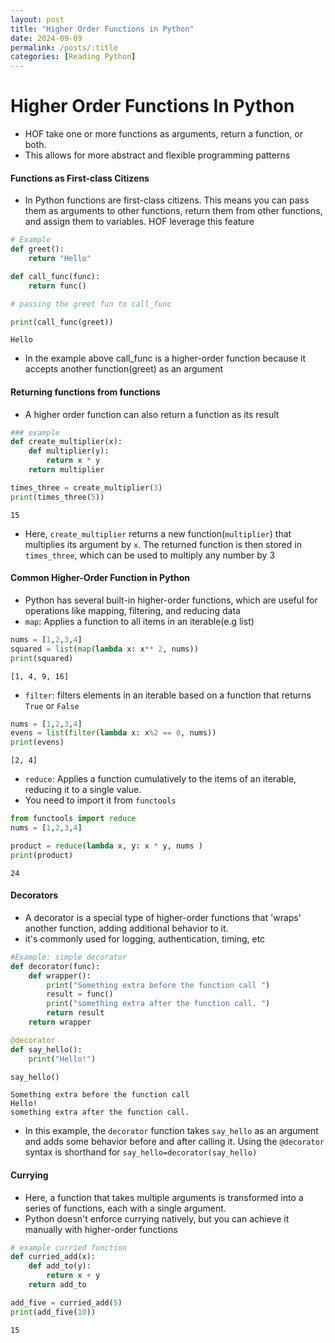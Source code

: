 ```yaml
---
layout: post
title: "Higher Order Functions in Python"
date: 2024-09-09
permalink: /posts/:title
categories: [Reading Python]
---
```


# Higher Order Functions In Python 
- HOF take one or more functions as arguments, return a function, or both.
-  This allows for more abstract and flexible programming patterns 

#### Functions as First-class Citizens 
- In Python functions are first-class citizens. This means you can pass them as arguments to other functions, return them from other functions, and assign them to variables.  HOF leverage this feature 


```python
# Example 
def greet(): 
    return "Hello"

def call_func(func): 
    return func() 

# passing the greet fun to call_func 

print(call_func(greet))
```

    Hello


- In the example above call_func is a higher-order function because it accepts another function(greet) as an argument 

#### Returning functions from functions 
   - A higher order function can also return a function as its result


```python
### example 
def create_multiplier(x): 
    def multiplier(y): 
        return x * y 
    return multiplier 

times_three = create_multiplier(3)
print(times_three(5))
```

    15


- Here, `create_multiplier` returns a new function(`multiplier`) that multiplies its argument by `x`. The returned function is then stored in `times_three`, which can be used to multiply any number by 3 

#### Common Higher-Order Function in Python 
- Python has several built-in higher-order functions, which are useful for operations like mapping, filtering, and reducing data 
- `map`: Applies a function to all items in an iterable(e.g list) 



```python
nums = [1,2,3,4]
squared = list(map(lambda x: x** 2, nums))
print(squared)
```

    [1, 4, 9, 16]


- `filter`: filters elements in an iterable based on a function that returns `True` or `False` 


```python
nums = [1,2,3,4]
evens = list(filter(lambda x: x%2 == 0, nums))
print(evens)
```

    [2, 4]


- `reduce`: Applies a function cumulatively to the items of an iterable, reducing it to a single value. 
- You need to import it from `functools` 


```python
from functools import reduce 
nums = [1,2,3,4]

product = reduce(lambda x, y: x * y, nums )
print(product)
```

    24


#### Decorators 
- A decorator is a special type of higher-order functions that 'wraps' another function, adding additional behavior to it. 
- it's commonly used for logging, authentication, timing, etc 


```python
#Example: simple decorator 
def decorator(func): 
    def wrapper(): 
        print("Something extra before the function call ")
        result = func() 
        print("something extra after the function call. ")
        return result 
    return wrapper 

@decorator
def say_hello(): 
    print("Hello!")

say_hello()

```

    Something extra before the function call 
    Hello!
    something extra after the function call. 


- In this example, the `decorator` function takes `say_hello` as an argument and adds some behavior before and after calling it. Using the `@decorator` syntax is shorthand for `say_hello=decorator(say_hello)`
  

#### Currying 
- Here, a function that takes multiple arguments is transformed into a series of functions, each with a single argument.
- Python doesn't enforce currying natively, but you can achieve it manually with higher-order functions 
 



```python
# example curried function 
def curried_add(x): 
    def add_to(y):
        return x + y 
    return add_to 

add_five = curried_add(5)
print(add_five(10))
```

    15

